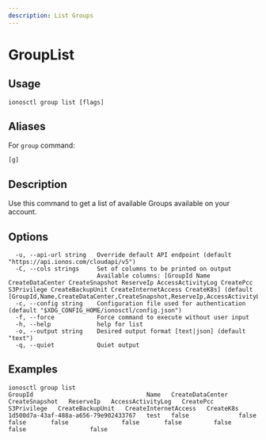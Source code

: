 ```yaml
---
description: List Groups
---
```


# GroupList

## Usage

```text
ionosctl group list [flags]
```

## Aliases

For `group` command:
```text
[g]
```

## Description

Use this command to get a list of available Groups available on your account.

## Options

```text
  -u, --api-url string   Override default API endpoint (default "https://api.ionos.com/cloudapi/v5")
  -C, --cols strings     Set of columns to be printed on output 
                         Available columns: [GroupId Name CreateDataCenter CreateSnapshot ReserveIp AccessActivityLog CreatePcc S3Privilege CreateBackupUnit CreateInternetAccess CreateK8s] (default [GroupId,Name,CreateDataCenter,CreateSnapshot,ReserveIp,AccessActivityLog,CreatePcc,S3Privilege,CreateBackupUnit,CreateInternetAccess,CreateK8s])
  -c, --config string    Configuration file used for authentication (default "$XDG_CONFIG_HOME/ionosctl/config.json")
  -f, --force            Force command to execute without user input
  -h, --help             help for list
  -o, --output string    Desired output format [text|json] (default "text")
  -q, --quiet            Quiet output
```

## Examples

```text
ionosctl group list
GroupId                                Name   CreateDataCenter   CreateSnapshot   ReserveIp   AccessActivityLog   CreatePcc   S3Privilege   CreateBackupUnit   CreateInternetAccess   CreateK8s
1d500d7a-43af-488a-a656-79e902433767   test   false              false            false       false               false       false         false              false                  false
```

